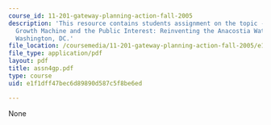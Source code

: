 ```yaml
---
course_id: 11-201-gateway-planning-action-fall-2005
description: 'This resource contains students assignment on the topic - Case 3: The
  Growth Machine and the Public Interest: Reinventing the Anacostia Waterfront in
  Washington, DC.'
file_location: /coursemedia/11-201-gateway-planning-action-fall-2005/e1f1dff47bec6d89890d587c5f8be6ed_assn4gp.pdf
file_type: application/pdf
layout: pdf
title: assn4gp.pdf
type: course
uid: e1f1dff47bec6d89890d587c5f8be6ed

---
```

None